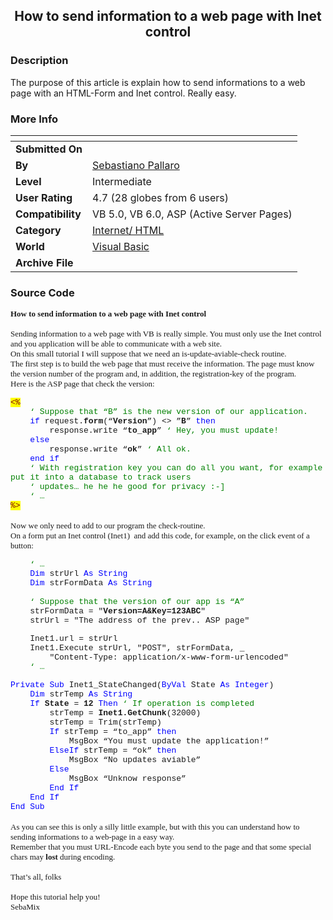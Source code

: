 ﻿<div align="center">

## How to send information to a web page with Inet control


</div>

### Description

The purpose of this article is explain how to send informations to a web page with an HTML-Form and Inet control. Really easy.
 
### More Info
 


<span>             |<span>
---                |---
**Submitted On**   |
**By**             |[Sebastiano Pallaro](https://github.com/Planet-Source-Code/PSCIndex/blob/master/ByAuthor/sebastiano-pallaro.md)
**Level**          |Intermediate
**User Rating**    |4.7 (28 globes from 6 users)
**Compatibility**  |VB 5\.0, VB 6\.0, ASP \(Active Server Pages\) 
**Category**       |[Internet/ HTML](https://github.com/Planet-Source-Code/PSCIndex/blob/master/ByCategory/internet-html__1-34.md)
**World**          |[Visual Basic](https://github.com/Planet-Source-Code/PSCIndex/blob/master/ByWorld/visual-basic.md)
**Archive File**   |[](https://github.com/Planet-Source-Code/sebastiano-pallaro-how-to-send-information-to-a-web-page-with-inet-control__1-31390/archive/master.zip)





### Source Code

<p class="MsoNormal"><font face="Tahoma" size="2"><b>How to send information to
a web page with Inet control<br>
</b><br>
Sending information to a web page with VB is really simple. You must only use
the Inet control and you application will be able to communicate with a web
site.<br>
On this small tutorial I will suppose that we need an is-update-aviable-check
routine.<br>
The first step is to build the web page that must receive the information. The
page must know the version number of the program and, in addition, the
registration-key of the program.<br>
Here is the ASP page that check the version:</font></p>
<p class="MsoNormal"><font face="Courier New" size="2"><font color="#800000"><span style="background-color: #FFFF00">&lt;%</span></font><span style="mso-spacerun: yes"><br>
&nbsp;&nbsp;&nbsp; </span><font color="#008000">‘ Suppose that “B” is the
new version of our application.</font><span style="mso-spacerun: yes"><br>
&nbsp;&nbsp;&nbsp; </span><font color="#0000FF">if </font>request.<b>form</b>(“<b>Version</b>”)
&lt;&gt; ”<b>B</b>” <font color="#0000FF">then</font><span style="mso-spacerun: yes"><br>
&nbsp;&nbsp;&nbsp;&nbsp;&nbsp;&nbsp;&nbsp; </span>response.write “<b>to_app</b>”
<font color="#008000">‘ Hey, you must update!</font><span style="mso-spacerun: yes"><br>
&nbsp;&nbsp;&nbsp; </span><font color="#0000FF">else</font><span style="mso-spacerun: yes"><br>
&nbsp;&nbsp;&nbsp;&nbsp;&nbsp;&nbsp;&nbsp; </span>response.write “<b>ok</b>”
<font color="#008000">‘ All ok.</font><span style="mso-spacerun: yes"><br>
&nbsp;&nbsp;&nbsp; </span><font color="#0000FF">end if</font><span style="mso-spacerun: yes"><br>
&nbsp;&nbsp;&nbsp; </span><font color="#008000">‘ With registration key you
can do all you want, for example put it into a database to track users<span style="mso-spacerun: yes"><br>
&nbsp;&nbsp;&nbsp; </span>‘ updates… he he he good for privacy :-]<span style="mso-spacerun: yes"><br>
&nbsp;&nbsp;&nbsp; </span>‘ …</font><br>
<font color="#800000"><span style="background-color: #FFFF00">%&gt;</span></font></font><br>
<br>
<font face="Tahoma" size="2">Now we only need to add to our program the
check-routine.<br>
On a form put an Inet control (Inet1)<span style="mso-spacerun: yes">&nbsp; </span>and
add this code, for example, on the click event of a button:<span style="mso-spacerun: yes">&nbsp;&nbsp;</span></font></p>
<p class="MsoNormal"><font face="Courier New" size="2"><span style="mso-spacerun: yes">&nbsp;&nbsp;&nbsp;
</span><font color="#008000">‘ …</font><span style="mso-spacerun: yes"><br>
&nbsp;&nbsp;&nbsp; </span><font color="#0000FF">Dim</font> strUrl <font color="#0000FF">As
String</font><span style="mso-spacerun: yes"><br>
&nbsp;&nbsp;&nbsp; </span><font color="#0000FF">Dim</font> strFormData <font color="#0000FF">As
String</font><span style="mso-spacerun: yes"><br>
<br>
&nbsp;&nbsp;&nbsp; </span><font color="#008000">‘ Suppose that the version of
our app is “A”</font><span style="mso-spacerun: yes"><font color="#008000">&nbsp;</font>&nbsp;&nbsp;<br>
&nbsp;&nbsp;&nbsp; </span>strFormData = &quot;<b>Version=A&amp;Key=123ABC</b>&quot;<span style="mso-spacerun: yes"><br>
&nbsp;&nbsp;&nbsp; </span>strUrl = &quot;The address of the prev.. ASP
page&quot;</font></p>
<p class="MsoNormal"><font face="Courier New" size="2"><span style="mso-spacerun: yes">&nbsp;&nbsp;&nbsp;
</span>Inet1.url = strUrl<span style="mso-spacerun: yes"><br>
&nbsp;&nbsp;&nbsp; </span>Inet1.Execute strUrl, &quot;POST&quot;, strFormData, _<span style="mso-spacerun: yes"><br>
&nbsp;&nbsp;&nbsp;&nbsp;&nbsp;&nbsp;&nbsp; </span>&quot;Content-Type:
application/x-www-form-urlencoded&quot;<span style="mso-spacerun: yes"><br>
&nbsp;&nbsp;&nbsp; </span><font color="#008000">‘ …</font>&nbsp;<o:p>
</o:p>
</font></p>
<p class="MsoNormal"><font face="Courier New" size="2"><font color="#0000FF">Private
Sub </font>Inet1_StateChanged(<font color="#0000FF">ByVal</font> State <font color="#0000FF">As
Integer</font>)<span style="mso-spacerun: yes"><br>
&nbsp;&nbsp;&nbsp; </span><font color="#0000FF">Dim</font> strTemp <font color="#0000FF">As
String</font><span style="mso-spacerun: yes"><br>
&nbsp;&nbsp;&nbsp; </span><font color="#0000FF">If</font> <b>State</b> = <b>12</b>
<font color="#0000FF">Then</font> <font color="#008000">‘ If operation is
completed</font><span style="mso-spacerun: yes"><br>
&nbsp;&nbsp;&nbsp;&nbsp;&nbsp;&nbsp;&nbsp; </span>strTemp = <b>Inet1.GetChunk</b>(32000)<span style="mso-spacerun: yes"><br>
&nbsp;&nbsp;&nbsp;&nbsp;&nbsp;&nbsp;&nbsp; </span>strTemp = Trim(strTemp)<span style="mso-spacerun: yes"><br>
&nbsp;&nbsp;&nbsp;&nbsp;&nbsp;&nbsp;&nbsp; </span><font color="#0000FF">If</font>
strTemp = “to_app” <font color="#0000FF">then</font><span style="mso-spacerun: yes"><br>
&nbsp;&nbsp;&nbsp;&nbsp;&nbsp;&nbsp;&nbsp;&nbsp;&nbsp;&nbsp;&nbsp; </span>MsgBox
“You must update the application!”<span style="mso-spacerun: yes"><br>
&nbsp;&nbsp;&nbsp;&nbsp;&nbsp;&nbsp;&nbsp; </span><font color="#0000FF">ElseIf</font>
strTemp = “ok” <font color="#0000FF">then</font><span style="mso-spacerun: yes"><br>
&nbsp;&nbsp;&nbsp;&nbsp;&nbsp;&nbsp;&nbsp;&nbsp;&nbsp;&nbsp;&nbsp; </span>MsgBox
“No updates aviable”<span style="mso-spacerun: yes"><br>
&nbsp;&nbsp;&nbsp;&nbsp;&nbsp;&nbsp;&nbsp; </span><font color="#0000FF">Else</font><span style="mso-spacerun: yes"><br>
&nbsp;&nbsp;&nbsp;&nbsp;&nbsp;&nbsp;&nbsp;&nbsp;&nbsp;&nbsp;&nbsp; </span>MsgBox
“Unknow response”<span style="mso-spacerun: yes"><br>
&nbsp;&nbsp;&nbsp;&nbsp;&nbsp;&nbsp;&nbsp; </span><font color="#0000FF">End If</font><span style="mso-spacerun: yes"><br>
&nbsp;&nbsp;&nbsp; </span><font color="#0000FF">End If</font><br>
<font color="#0000FF">End Sub</font></font><br>
<br>
<font face="Tahoma" size="2">As you can see this is only a silly little example,
but with this you can understand how to sending informations to a web-page in a
easy way.<br>
Remember that you must URL-Encode each byte you send to the page and that some
special chars may <b>lost</b> during encoding.<br>
<br>
That’s all, folks<br>
<br>
Hope this tutorial help you!<br>
SebaMix</font></p>

